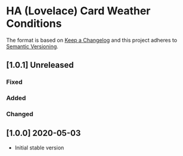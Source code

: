 # HA (Lovelace) Card Weather Conditions

The format is based on [Keep a Changelog](http://keepachangelog.com/)
and this project adheres to [Semantic Versioning](http://semver.org/).

## [1.0.1] Unreleased
### Fixed

### Added

### Changed

## [1.0.0] 2020-05-03
- Initial stable version